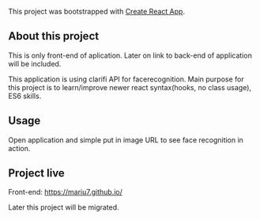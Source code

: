 This project was bootstrapped with [Create React App](https://github.com/facebook/create-react-app).

## About this project
This is only front-end of aplication. 
Later on link to back-end of application will be included.

This application is using clarifi API for facerecognition.
Main purpose for this project is to learn/improve newer react syntax(hooks, no class usage), ES6 skills.


## Usage
Open application and simple put in image URL to see face recognition in action.



## Project live
Front-end:
https://mariu7.github.io/

Later this project will be migrated.
